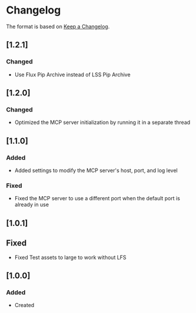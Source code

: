 # Changelog
The format is based on [Keep a Changelog](https://keepachangelog.com/en/1.0.0/).

## [1.2.1]
### Changed
- Use Flux Pip Archive instead of LSS Pip Archive

## [1.2.0]
### Changed
- Optimized the MCP server initialization by running it in a separate thread

## [1.1.0]
### Added
- Added settings to modify the MCP server's host, port, and log level

### Fixed
- Fixed the MCP server to use a different port when the default port is already in use

## [1.0.1]
## Fixed
- Fixed Test assets to large to work without LFS

## [1.0.0]
### Added
- Created
